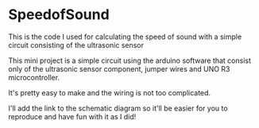 # SpeedofSound
This is the code I used for calculating the speed of sound with a simple circuit consisting of the ultrasonic sensor

This mini project is a simple circuit using the arduino software that consist only of the
          ultrasonic sensor component, jumper wires and UNO R3 microcontroller.
          
It's pretty easy to make and the wiring is not too complicated. 

I'll add the link to the schematic diagram so it'll be easier for you to reproduce and have fun with it as I did!

